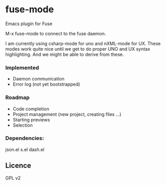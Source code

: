 # fuse-mode
Emacs plugin for Fuse

M-x fuse-mode to connect to the fuse daemon.


I am currently using csharp-mode for uno and nXML-mode for UX.
These modes work quite nice until we get to do proper UNO and UX syntax highlighting. And we might be able
to derive from these.


### Implemented

- Daemon communication
- Error log (not yet bootstrapped)

### Roadmap

- Code completion
- Project management (new project, creating files ...)
- Starting previews
- Selection

### Dependencies:

json.el
s.el
dash.el

## Licence

GPL v2
